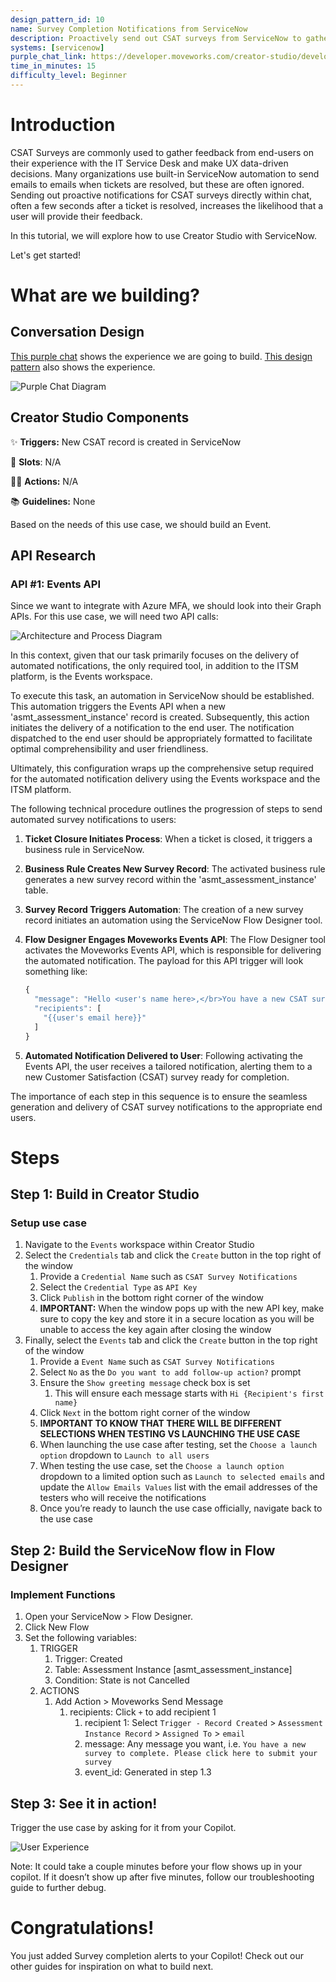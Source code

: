 ```yaml
---
design_pattern_id: 10
name: Survey Completion Notifications from ServiceNow
description: Proactively send out CSAT surveys from ServiceNow to gather feedback and store that information back into ServiceNow.
systems: [servicenow]
purple_chat_link: https://developer.moveworks.com/creator-studio/developer-tools/purple-chat-builder/?workspace=%7B%22title%22%3A%22My+Workspace%22%2C%22botSettings%22%3A%7B%22name%22%3A%22Moveworks%22%7D%2C%22mocks%22%3A%5B%7B%22id%22%3A8046%2C%22title%22%3A%22Survey+completion+alert+from+ServiceNow%22%2C%22transcript%22%3A%7B%22settings%22%3A%7B%22colorStyle%22%3A%22LIGHT%22%2C%22startTime%22%3A%2211%3A43+AM%22%2C%22defaultPerson%22%3A%22GWEN%22%2C%22editable%22%3Atrue%2C%22botName%22%3A%22Moveworks%22%7D%2C%22messages%22%3A%5B%7B%22from%22%3A%22ANNOTATION%22%2C%22text%22%3A%22In+ServiceNow%2C+when+a+ticket+is+closed%2C+a+new+record+will+be+added+to+the+asmt_assessment_instance+table.+At+that+point%2C+a+workflow+will+be+triggered+that+will+make+an+API+call+to+the+Event+API+endpoint+to+notify+the+user+via+the+Moveworks+bot+that+they+need+to+complete+a+survey+in+ServiceNow+with+a+link+to+the+Survey.%22%7D%2C%7B%22from%22%3A%22BOT%22%2C%22text%22%3A%22Hello+Gwen%2C%5Cn%5CnYou+have+a+new+CSAT+survey+to+complete.+Please+%3Ca+href%3D%5C%22https%3A%2F%2Fdeveloper.moveworks.com%2Fcreator-studio%2Fconversation-design%2Foverview%2F%5C%22%3Eclick+here%3C%2Fa%3E+to+complete+your+survey.%22%7D%5D%7D%7D%5D%7D
time_in_minutes: 15
difficulty_level: Beginner
---
```


# Introduction

CSAT Surveys are commonly used to gather feedback from end-users on their experience with the IT Service Desk and make UX data-driven decisions. Many organizations use built-in ServiceNow automation to send emails to emails when tickets are resolved, but these are often ignored. Sending out proactive notifications for CSAT surveys directly within chat, often a few seconds after a ticket is resolved, increases the likelihood that a user will provide their feedback.

In this tutorial, we will explore how to use Creator Studio with ServiceNow. 

Let's get started!

# What are we building?

## Conversation Design

[This purple chat](https://developer.moveworks.com/creator-studio/developer-tools/purple-chat-builder/?workspace=%7B%22title%22%3A%22My+Workspace%22%2C%22botSettings%22%3A%7B%22name%22%3A%22Moveworks%22%7D%2C%22mocks%22%3A%5B%7B%22id%22%3A8046%2C%22title%22%3A%22Survey+completion+alert+from+ServiceNow%22%2C%22transcript%22%3A%7B%22settings%22%3A%7B%22colorStyle%22%3A%22LIGHT%22%2C%22startTime%22%3A%2211%3A43+AM%22%2C%22defaultPerson%22%3A%22GWEN%22%2C%22editable%22%3Atrue%2C%22botName%22%3A%22Moveworks%22%7D%2C%22messages%22%3A%5B%7B%22from%22%3A%22ANNOTATION%22%2C%22text%22%3A%22In+ServiceNow%2C+when+a+ticket+is+closed%2C+a+new+record+will+be+added+to+the+asmt_assessment_instance+table.+At+that+point%2C+a+workflow+will+be+triggered+that+will+make+an+API+call+to+the+Event+API+endpoint+to+notify+the+user+via+the+Moveworks+bot+that+they+need+to+complete+a+survey+in+ServiceNow+with+a+link+to+the+Survey.%22%7D%2C%7B%22from%22%3A%22BOT%22%2C%22text%22%3A%22Hello+Gwen%2C%5Cn%5CnYou+have+a+new+CSAT+survey+to+complete.+Please+%3Ca+href%3D%5C%22https%3A%2F%2Fdeveloper.moveworks.com%2Fcreator-studio%2Fconversation-design%2Foverview%2F%5C%22%3Eclick+here%3C%2Fa%3E+to+complete+your+survey.%22%7D%5D%7D%7D%5D%7D) shows the experience we are going to build. [This design pattern](https://developer.moveworks.com/creator-studio/design-patterns/dp-9) also shows the experience.

![Purple Chat Diagram](./images/purple_chat.png)

## Creator Studio Components

✨ **Triggers:** New CSAT record is created in ServiceNow

🤲 **Slots**: N/A 

🏃‍♂️ **Actions:** N/A

📚 **Guidelines:** None

Based on the needs of this use case, we should build an Event.

## API Research

### API #1: Events API

Since we want to integrate with Azure MFA, we should look into their Graph APIs. For this use case, we will need two API calls:

![Architecture and Process Diagram](./images/Architecture_and_Process_Diagram.png)

In this context, given that our task primarily focuses on the delivery of automated notifications, the only required tool, in addition to the ITSM platform, is the Events workspace.

To execute this task, an automation in ServiceNow should be established. This automation triggers the Events API when a new 'asmt_assessment_instance' record is created. Subsequently, this action initiates the delivery of a notification to the end user. The notification dispatched to the end user should be appropriately formatted to facilitate optimal comprehensibility and user friendliness.

Ultimately, this configuration wraps up the comprehensive setup required for the automated notification delivery using the Events workspace and the ITSM platform.

The following technical procedure outlines the progression of steps to send automated survey notifications to users:

1. **Ticket Closure Initiates Process**: When a ticket is closed, it triggers a business rule in ServiceNow.
2. **Business Rule Creates New Survey Record**: The activated business rule generates a new survey record within the 'asmt_assessment_instance' table.
3. **Survey Record Triggers Automation**: The creation of a new survey record initiates an automation using the ServiceNow Flow Designer tool.
4. **Flow Designer Engages Moveworks Events API**: The Flow Designer tool activates the Moveworks Events API, which is responsible for delivering the automated notification. The payload for this API trigger will look something like:
    
    ```jsx
    {
      "message": "Hello <user's name here>,</br>You have a new CSAT survey to complete. Please <a href=\"https://www.dev11111.service-now.com/.../asmt_assessment_instance/12351234123412341341\">click here</a> to complete your survey.",
      "recipients": [
        "{{user's email here}}"
      ]
    }
    ```
    
5. **Automated Notification Delivered to User**: Following activating the Events API, the user receives a tailored notification, alerting them to a new Customer Satisfaction (CSAT) survey ready for completion.

The importance of each step in this sequence is to ensure the seamless generation and delivery of CSAT survey notifications to the appropriate end users.

# Steps

## Step 1: Build in Creator Studio

### Setup use case

1. Navigate to the `Events` workspace within Creator Studio
2. Select the `Credentials` tab and click the `Create` button in the top right of the window
    1. Provide a `Credential Name` such as `CSAT Survey Notifications`
    2. Select the `Credential Type` as `API Key` 
    3. Click `Publish` in the bottom right corner of the window
    4. **IMPORTANT:** When the window pops up with the new API key, make sure to copy the key and store it in a secure location as you will be unable to access the key again after closing the window
3. Finally, select the `Events` tab and click the `Create` button in the top right of the window
    1. Provide a `Event Name` such as `CSAT Survey Notifications`
    2. Select `No` as the `Do you want to add follow-up action?` prompt
    3. Ensure the `Show greeting message` check box is set
        1. This will ensure each message starts with `Hi {Recipient's first name}`
    4. Click `Next` in the bottom right corner of the window
    5. **IMPORTANT TO KNOW THAT THERE WILL BE DIFFERENT SELECTIONS WHEN TESTING VS LAUNCHING THE USE CASE**
    6. When launching the use case after testing, set the `Choose a launch option` dropdown to `Launch to all users`
    7. When testing the use case, set the `Choose a launch option` dropdown to a limited option such as `Launch to selected emails` and update the `Allow Emails Values` list with the email addresses of the testers who will receive the notifications
    8. Once you’re ready to launch the use case officially, navigate back to the use case 

## Step 2: Build the ServiceNow flow in Flow Designer

### Implement Functions

1. Open your ServiceNow > Flow Designer.
2. Click New Flow
3. Set the following variables:
    1. TRIGGER
        1. Trigger: Created
        2. Table: Assessment Instance [asmt_assessment_instance]
        3. Condition: State is not Cancelled 
    2. ACTIONS
        1. Add Action > Moveworks Send Message
            1. recipients: Click `+` to add recipient 1
                1. recipient 1: Select `Trigger - Record Created` > `Assessment Instance Record` > `Assigned To` > `email`
                2. message: Any message you want, i.e. `You have a new survey to complete. Please click here to submit your survey`
                3. event_id: Generated in step 1.3

## Step 3: See it in action!

Trigger the use case by asking for it from your Copilot.

![User Experience](./images/ux_screenshot.png)

Note: It could take a couple minutes before your flow shows up in your copilot. If it doesn’t show up after five minutes, follow our troubleshooting guide to further debug.

# Congratulations!

You just added Survey completion alerts to your Copilot! Check out our other guides for inspiration on what to build next.